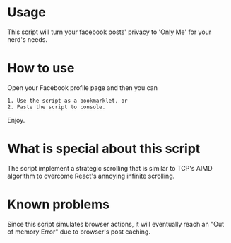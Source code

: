 # Usage
This script will turn your facebook posts' privacy to 'Only Me' for your nerd's needs.
# How to use
Open your Facebook profile page and then you can 
```
1. Use the script as a bookmarklet, or
2. Paste the script to console.
```
Enjoy.

# What is special about this script
The script implement a strategic scrolling that is similar to TCP's AIMD algorithm to overcome React's annoying infinite scrolling.

# Known problems
Since this script simulates browser actions, it will eventually reach an "Out of memory Error" due to browser's post caching.

